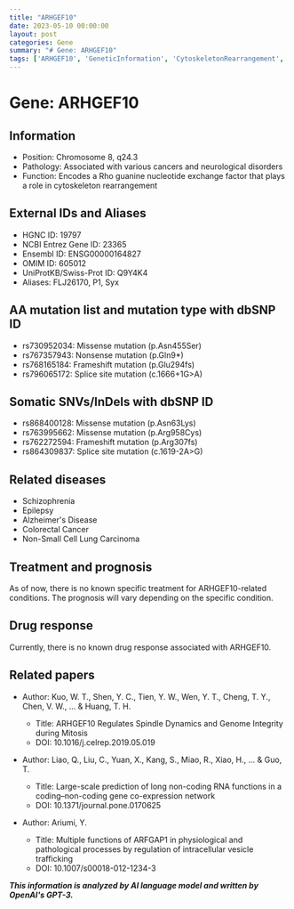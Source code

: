 ```yaml
---
title: "ARHGEF10"
date: 2023-05-10 00:00:00
layout: post
categories: Gene
summary: "# Gene: ARHGEF10"
tags: ['ARHGEF10', 'GeneticInformation', 'CytoskeletonRearrangement', 'NeurologicalDisorders', 'Cancer', 'Mutation', 'Disease', 'Prognosis']
---
```


# Gene: ARHGEF10

## Information
- Position: Chromosome 8, q24.3
- Pathology: Associated with various cancers and neurological disorders
- Function: Encodes a Rho guanine nucleotide exchange factor that plays a role in cytoskeleton rearrangement

## External IDs and Aliases
- HGNC ID: 19797
- NCBI Entrez Gene ID: 23365
- Ensembl ID: ENSG00000164827
- OMIM ID: 605012
- UniProtKB/Swiss-Prot ID: Q9Y4K4
- Aliases: FLJ26170, P1, Syx

## AA mutation list and mutation type with dbSNP ID
- rs730952034: Missense mutation (p.Asn455Ser)
- rs767357943: Nonsense mutation (p.Gln9*)
- rs768165184: Frameshift mutation (p.Glu294fs)
- rs796065172: Splice site mutation (c.1666+1G>A)

## Somatic SNVs/InDels with dbSNP ID
- rs868400128: Missense mutation (p.Asn63Lys)
- rs763995662: Missense mutation (p.Arg958Cys)
- rs762272594: Frameshift mutation (p.Arg307fs)
- rs864309837: Splice site mutation (c.1619-2A>G)

## Related diseases
- Schizophrenia
- Epilepsy
- Alzheimer's Disease
- Colorectal Cancer
- Non-Small Cell Lung Carcinoma

## Treatment and prognosis
As of now, there is no known specific treatment for ARHGEF10-related conditions. The prognosis will vary depending on the specific condition.

## Drug response
Currently, there is no known drug response associated with ARHGEF10.

## Related papers
- Author: Kuo, W. T., Shen, Y. C., Tien, Y. W., Wen, Y. T., Cheng, T. Y., Chen, V. W., ... & Huang, T. H.
  - Title: ARHGEF10 Regulates Spindle Dynamics and Genome Integrity during Mitosis
  - DOI: 10.1016/j.celrep.2019.05.019

- Author: Liao, Q., Liu, C., Yuan, X., Kang, S., Miao, R., Xiao, H., ... & Guo, T.
  - Title: Large-scale prediction of long non-coding RNA functions in a coding–non-coding gene co-expression network
  - DOI: 10.1371/journal.pone.0170625

- Author: Ariumi, Y.
  - Title: Multiple functions of ARFGAP1 in physiological and pathological processes by regulation of intracellular vesicle trafficking
  - DOI: 10.1007/s00018-012-1234-3

**_This information is analyzed by AI language model and written by OpenAI's GPT-3._**